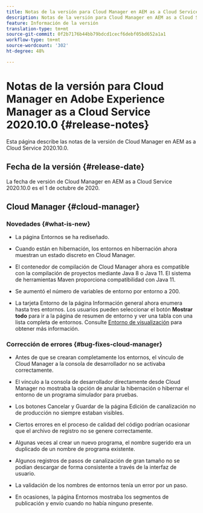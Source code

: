```yaml
---
title: Notas de la versión para Cloud Manager en AEM as a Cloud Service Versión 2020.10.0
description: Notas de la versión para Cloud Manager en AEM as a Cloud Service Versión 2020.10.0
feature: Información de la versión
translation-type: tm+mt
source-git-commit: 0f2b7176b44bb79bdcd1cecf6debf05bd652a1a1
workflow-type: tm+mt
source-wordcount: '302'
ht-degree: 48%

---
```



# Notas de la versión para Cloud Manager en Adobe Experience Manager as a Cloud Service 2020.10.0 {#release-notes}

Esta página describe las notas de la versión de Cloud Manager en AEM as a Cloud Service 2020.10.0.

## Fecha de la versión {#release-date}

La fecha de versión de Cloud Manager en AEM as a Cloud Service 2020.10.0 es el 1 de octubre de 2020.

## Cloud Manager {#cloud-manager}

### Novedades {#what-is-new}

* La página Entornos se ha rediseñado.

* Cuando están en hibernación, los entornos en hibernación ahora muestran un estado discreto en Cloud Manager.

* El contenedor de compilación de Cloud Manager ahora es compatible con la compilación de proyectos mediante Java 8 o Java 11. El sistema de herramientas Maven proporciona compatibilidad con Java 11.

* Se aumentó el número de variables de entorno por entorno a 200.

* La tarjeta Entorno de la página Información general ahora enumera hasta tres entornos. Los usuarios pueden seleccionar el botón **Mostrar todo** para ir a la página de resumen de entorno y ver una tabla con una lista completa de entornos.
Consulte [Entorno de visualización](/help/implementing/cloud-manager/manage-environments.md#viewing-environment) para obtener más información.


### Corrección de errores {#bug-fixes-cloud-manager}

* Antes de que se crearan completamente los entornos, el vínculo de Cloud Manager a la consola de desarrollador no se activaba correctamente.

* El vínculo a la consola de desarrollador directamente desde Cloud Manager no mostraba la opción de anular la hibernación o hibernar el entorno de un programa simulador para pruebas.

* Los botones Cancelar y Guardar de la página Edición de canalización no de producción no siempre estaban visibles.

* Ciertos errores en el proceso de calidad del código podrían ocasionar que el archivo de registro no se genere correctamente.

* Algunas veces al crear un nuevo programa, el nombre sugerido era un duplicado de un nombre de programa existente.

* Algunos registros de pasos de canalización de gran tamaño no se podían descargar de forma consistente a través de la interfaz de usuario.

* La validación de los nombres de entornos tenía un error por un paso.

* En ocasiones, la página Entornos mostraba los segmentos de publicación y envío cuando no había ninguno presente.